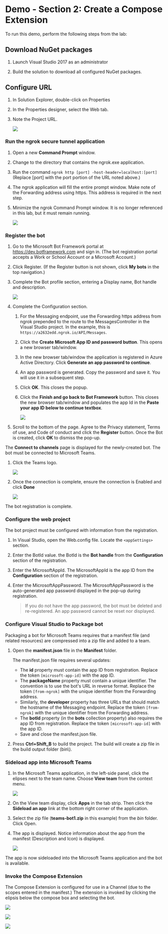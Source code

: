 # Demo - Section 2: Create a Compose Extension

To run this demo, perform the following steps from the lab:

## Download NuGet packages

1. Launch Visual Studio 2017 as an administrator

4. Build the solution to download all configured NuGet packages.

## Configure URL

1. In Solution Explorer, double-click on Properties

2. In the Properties designer, select the Web tab.
3. Note the Project URL.

    ![](../../Images/Exercise1-02.png)

### Run the ngrok secure tunnel application

1. Open a new **Command Prompt** window.
2. Change to the directory that contains the ngrok.exe application.
3. Run the command `ngrok http [port] -host-header=localhost:[port]` (Replace [port] with the port portion of the URL noted above.)
4. The ngrok application will fill the entire prompt window. Make note of the Forwarding address using https. This address is required in the next step.
5. Minimize the ngrok Command Prompt window. It is no longer referenced in this lab, but it must remain running.

	![](../../Images/Exercise1-03.png)

### Register the bot ###


1. Go to the Microsoft Bot Framework portal at https://dev.botframework.com and sign in. (The bot registration portal accepts a Work or School Account or a Microsoft Account.)
2. Click Register. (If the Register button is not shown, click **My bots** in the top navigation.)
3. Complete the Bot profile section, entering a Display name, Bot handle and description.

    ![](../../Images/Exercise1-04.png)

4. Complete the Configuration section.

    1. For the Messaging endpoint, use the Forwarding https address from ngrok prepended to the route to the MessagesController in the Visual Studio project. In the example, this is `https://a2632edd.ngrok.io/API/Messages`.

    2. Click the **Create Microsoft App ID and password button**. This opens a new browser tab/window.

    3. In the new browser tab/window the application is registered in Azure Active Directory. Click **Generate an app password to continue**.

    4. An app password is generated. Copy the password and save it. You will use it in a subsequent step.

    5. Click **OK**. This closes the popup.

    6. Click the **Finish and go back to Bot Framework** button. This closes the new browser tab/window and populates the app Id in the **Paste your app ID below to continue textbox**.

        ![](Images/Exercise1-05.png)

5. Scroll to the bottom of the page. Agree to the Privacy statement, Terms of use, and Code of conduct and click the **Register** button. Once the Bot is created, click **OK** to dismiss the pop-up.

The **Connect to channels** page is displayed for the newly-created bot. The bot must be connected to Microsoft Teams.

1. Click the Teams logo.

    ![](../../Images/Exercise1-06.png)

2. Once the connection is complete, ensure the connection is Enabled and click **Done**

    ![](../../Images/Exercise1-07.png)

The bot registration is complete.

### Configure the web project
The bot project must be configured with information from the registration.

1. In Visual Studio, open the Web.config file. Locate the `<appSettings>` section.

2. Enter the BotId value. the BotId is the **Bot handle** from the **Configuration** section of the registration.
3. Enter the MicrosoftAppId. The MicrosoftAppId is the app ID from the **Configuration** section of the registration.
4. Enter the MicrosoftAppPassword. The MicrosoftAppPassword is the auto-generated app password displayed in the pop-up during registration.
    > If you do not have the app password, the bot must be deleted and re-registered. An app password cannot be reset nor displayed.


### Configure Visual Studio to Package bot

Packaging a bot for Microsoft Teams requires that a manifest file (and related resources) are compressed into a zip file and added to a team.

1. Open the **manifest.json** file in the **Manifest** folder.

    The manifest.json file requires several updates:
    - The **id** property must contain the app ID from registration. Replace the token `[microsoft-app-id]` with the app ID.
    - The **packageName** property must contain a unique identifier. The convention is to use the bot's URL in reverse format. Replace the token `[from-ngrok]` with the unique identifier from the Forwarding address.
    - Similarly, the **developer** property has three URLs that should match the hostname of the Messaging endpoint. Replace the token `[from-ngrok]` with the unique identifier from the Forwarding address.
    - The **botId** property (in the **bots** collection property) also requires the app ID from registration. Replace the token `[microsoft-app-id]` with the app ID.
    - Save and close the manifest.json file.

5. Press **Ctrl+Shift_B** to build the project. The build will create a zip file in the build output folder (bin\\).


### Sideload app into Microsoft Teams ###
1. In the Microsoft Teams application, in the left-side panel, click the elipses next to the team name. Choose **View team** from the context menu.

    ![](../../Images/Exercise1-12.png)


5. On the View team display, click **Apps** in the tab strip. Then click the **Sideload an app** link at the bottom right corner of the application.

6. Select the zip file (**teams-bot1.zip** in this example) from the *bin* folder. Click Open.

7. The app is displayed. Notice information about the app from the manifest (Description and Icon) is displayed.

    ![](../../Images/Exercise1-13.png)

The app is now sideloaded into the Microsoft Teams application and the bot is available.

### Invoke the Compose Extension

The Compose Extension is configured for use in a Channel (due to the scopes entered in the manifest.) The extension is invoked by clicking the elipsis below the compose box and selecting the bot.

![](../../Images/Exercise2-01.png)

![](../../Images/Exercise2-02.png)

![](../../Images/Exercise2-03.png)